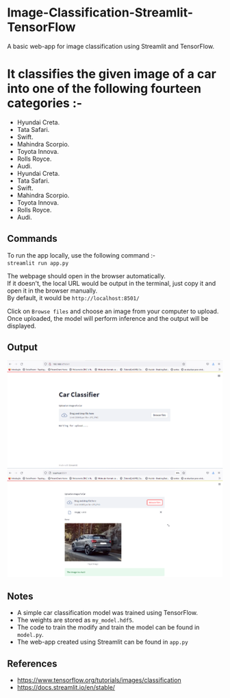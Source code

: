 # Image-Classification-Streamlit-TensorFlow
A basic web-app for image classification using Streamlit and TensorFlow.

# It classifies the given image of a car into one of the following fourteen categories :-  
* Hyundai Creta.
* Tata Safari.
* Swift.
* Mahindra Scorpio.
* Toyota Innova.
* Rolls Royce.
* Audi.
* Hyundai Creta.
* Tata Safari.
* Swift.
* Mahindra Scorpio.
* Toyota Innova.
* Rolls Royce.
* Audi.

## Commands

To run the app locally, use the following command :-  
`streamlit run app.py`  

The webpage should open in the browser automatically.  
If it doesn't, the local URL would be output in the terminal, just copy it and open it in the browser manually.  
By default, it would be `http://localhost:8501/`  

Click on `Browse files` and choose an image from your computer to upload.  
Once uploaded, the model will perform inference and the output will be displayed.  

## Output

<img src ='misc/sample_home_page.png' width = 700>  

<img src ='misc/sample_output.png' width = 700>


## Notes
* A simple car classification model was trained using TensorFlow.  
* The weights are stored as `my_model.hdf5`.  
* The code to train the modify and train the model can be found in `model.py`.  
* The web-app created using Streamlit can be found in `app.py`


## References

* https://www.tensorflow.org/tutorials/images/classification
* https://docs.streamlit.io/en/stable/
